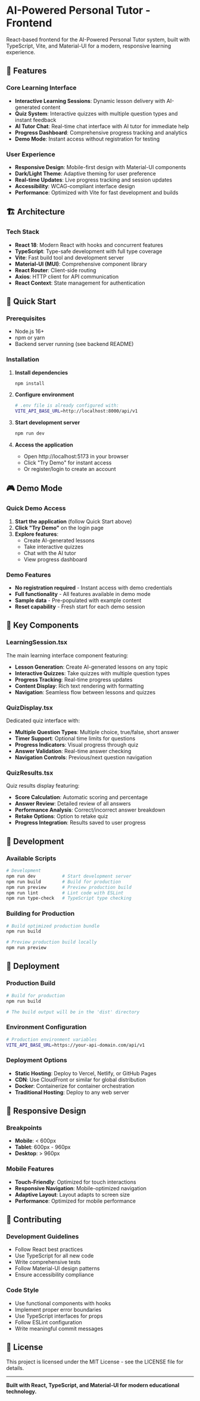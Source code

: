 # AI-Powered Personal Tutor - Frontend

React-based frontend for the AI-Powered Personal Tutor system, built with TypeScript, Vite, and Material-UI for a modern, responsive learning experience.

## 🎯 Features

### Core Learning Interface
- **Interactive Learning Sessions**: Dynamic lesson delivery with AI-generated content
- **Quiz System**: Interactive quizzes with multiple question types and instant feedback
- **AI Tutor Chat**: Real-time chat interface with AI tutor for immediate help
- **Progress Dashboard**: Comprehensive progress tracking and analytics
- **Demo Mode**: Instant access without registration for testing

### User Experience
- **Responsive Design**: Mobile-first design with Material-UI components
- **Dark/Light Theme**: Adaptive theming for user preference
- **Real-time Updates**: Live progress tracking and session updates
- **Accessibility**: WCAG-compliant interface design
- **Performance**: Optimized with Vite for fast development and builds

## 🏗️ Architecture

### Tech Stack
- **React 18**: Modern React with hooks and concurrent features
- **TypeScript**: Type-safe development with full type coverage
- **Vite**: Fast build tool and development server
- **Material-UI (MUI)**: Comprehensive component library
- **React Router**: Client-side routing
- **Axios**: HTTP client for API communication
- **React Context**: State management for authentication

## 🚀 Quick Start

### Prerequisites
- Node.js 16+
- npm or yarn
- Backend server running (see backend README)

### Installation

1. **Install dependencies**
   ```bash
   npm install
   ```

2. **Configure environment**
   ```bash
   # .env file is already configured with:
   VITE_API_BASE_URL=http://localhost:8000/api/v1
   ```

3. **Start development server**
   ```bash
   npm run dev
   ```

4. **Access the application**
   - Open http://localhost:5173 in your browser
   - Click "Try Demo" for instant access
   - Or register/login to create an account

## 🎮 Demo Mode

### Quick Demo Access
1. **Start the application** (follow Quick Start above)
2. **Click "Try Demo"** on the login page
3. **Explore features**:
   - Create AI-generated lessons
   - Take interactive quizzes
   - Chat with the AI tutor
   - View progress dashboard

### Demo Features
- **No registration required** - Instant access with demo credentials
- **Full functionality** - All features available in demo mode
- **Sample data** - Pre-populated with example content
- **Reset capability** - Fresh start for each demo session

## 🧩 Key Components

### LearningSession.tsx
The main learning interface component featuring:
- **Lesson Generation**: Create AI-generated lessons on any topic
- **Interactive Quizzes**: Take quizzes with multiple question types
- **Progress Tracking**: Real-time progress updates
- **Content Display**: Rich text rendering with formatting
- **Navigation**: Seamless flow between lessons and quizzes

### QuizDisplay.tsx
Dedicated quiz interface with:
- **Multiple Question Types**: Multiple choice, true/false, short answer
- **Timer Support**: Optional time limits for questions
- **Progress Indicators**: Visual progress through quiz
- **Answer Validation**: Real-time answer checking
- **Navigation Controls**: Previous/next question navigation

### QuizResults.tsx
Quiz results display featuring:
- **Score Calculation**: Automatic scoring and percentage
- **Answer Review**: Detailed review of all answers
- **Performance Analysis**: Correct/incorrect answer breakdown
- **Retake Options**: Option to retake quiz
- **Progress Integration**: Results saved to user progress

## 🔧 Development

### Available Scripts
```bash
# Development
npm run dev          # Start development server
npm run build        # Build for production
npm run preview      # Preview production build
npm run lint         # Lint code with ESLint
npm run type-check   # TypeScript type checking
```

### Building for Production
```bash
# Build optimized production bundle
npm run build

# Preview production build locally
npm run preview
```

## 🚀 Deployment

### Production Build
```bash
# Build for production
npm run build

# The build output will be in the 'dist' directory
```

### Environment Configuration
```bash
# Production environment variables
VITE_API_BASE_URL=https://your-api-domain.com/api/v1
```

### Deployment Options
- **Static Hosting**: Deploy to Vercel, Netlify, or GitHub Pages
- **CDN**: Use CloudFront or similar for global distribution
- **Docker**: Containerize for container orchestration
- **Traditional Hosting**: Deploy to any web server

## 📱 Responsive Design

### Breakpoints
- **Mobile**: < 600px
- **Tablet**: 600px - 960px
- **Desktop**: > 960px

### Mobile Features
- **Touch-Friendly**: Optimized for touch interactions
- **Responsive Navigation**: Mobile-optimized navigation
- **Adaptive Layout**: Layout adapts to screen size
- **Performance**: Optimized for mobile performance

## 🤝 Contributing

### Development Guidelines
- Follow React best practices
- Use TypeScript for all new code
- Write comprehensive tests
- Follow Material-UI design patterns
- Ensure accessibility compliance

### Code Style
- Use functional components with hooks
- Implement proper error boundaries
- Use TypeScript interfaces for props
- Follow ESLint configuration
- Write meaningful commit messages

## 📝 License

This project is licensed under the MIT License - see the LICENSE file for details.

---

**Built with React, TypeScript, and Material-UI for modern educational technology.**